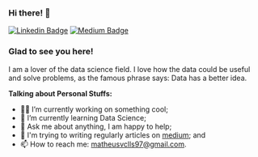 ### Hi there! 👋

[![Linkedin Badge](https://img.shields.io/badge/-LinkedIn-0e76a8?style=flat-square&logo=Linkedin&logoColor=white)](https://www.linkedin.com/in/matheus-lins-vasconcellos/)
[![Medium Badge](https://img.shields.io/badge/medium-%2312100E.svg?&style=for-square&logo=medium&logoColor=white)](https://medium.com/@matheusvclls)

### Glad to see you here!

I am a lover of the data science field. I love how the data could be useful and solve problems, as the famous phrase says: Data has a better idea.

**Talking about Personal Stuffs:**

- 👨🏻‍ I’m currently working on something cool;
- 🚀 I’m currently learning Data Science;
- 💬 Ask me about anything, I am happy to help;
- 📝 I'm trying to writing regularly articles on [medium](https://medium.com/@matheusvclls); and
- 📫 How to reach me: matheusvclls97@gmail.com.



<!--
**matheusvclls/matheusvclls** is a ✨ _special_ ✨ repository because its `README.md` (this file) appears on your GitHub profile.

Here are some ideas to get you started:

-  I’m currently working on ...
- 🌱 I’m currently learning ...
- 👯 I’m looking to collaborate on ...
- 🤔 I’m looking for help with ...
- 💬 Ask me about ...
- 📫 How to reach me: ...
- 😄 Pronouns: ...
- ⚡ Fun fact: ...
-->
